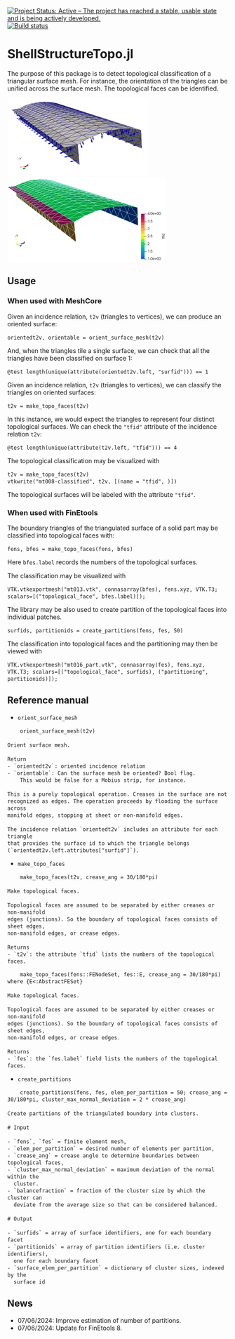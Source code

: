 [![Project Status: Active – The project has reached a stable, usable state and is being actively developed.](http://www.repostatus.org/badges/latest/active.svg)](http://www.repostatus.org/#active)
[![Build status](https://github.com/PetrKryslUCSD/ShellStructureTopo.jl/workflows/CI/badge.svg)](https://github.com/PetrKryslUCSD/ShellStructureTopo.jl/actions)

# ShellStructureTopo.jl

The purpose of this package is to detect topological classification of a
triangular surface mesh. For instance, the orientation of the triangles can be
unified across the surface mesh. The topological faces can be identified.

![Sample of unified normals](sample_normals50.png)
![Sample of detected topological faces](sample_topology50.png)

## Usage

### When used with MeshCore

Given an incidence relation, `t2v` (triangles to vertices),
we can produce an oriented surface: 
```
orientedt2v, orientable = orient_surface_mesh(t2v)
```
And, when the triangles tile a single surface, we can check that all the triangles have been classified on surface 1:
```
@test length(unique(attribute(orientedt2v.left, "surfid"))) == 1
```


Given an incidence relation, `t2v` (triangles to vertices),
we can classify the triangles on oriented surfaces: 
```
t2v = make_topo_faces(t2v)
```
In this instance, we would expect the triangles to represent four distinct topological surfaces. We can check the `"tfid"` attribute of the incidence relation `t2v`:
```
@test length(unique(attribute(t2v.left, "tfid"))) == 4
```

The topological classification may be visualized with
```
t2v = make_topo_faces(t2v)
vtkwrite("mt008-classified", t2v, [(name = "tfid", )])
```
The topological surfaces will be labeled with the attribute `"tfid"`.

### When used with FinEtools

The boundary triangles of the triangulated surface of a solid part may be classified into topological faces with:
```
fens, bfes = make_topo_faces(fens, bfes)
```
Here `bfes.label` records the numbers of the topological surfaces.

The classification may be visualized with
```
VTK.vtkexportmesh("mt013.vtk", connasarray(bfes), fens.xyz, VTK.T3; scalars=[("topological_face", bfes.label)]);
```

The library may be also used to create partition of the topological faces into individual patches.  
```
surfids, partitionids = create_partitions(fens, fes, 50)
```

The classification into topological faces and the partitioning may then be viewed with
```
VTK.vtkexportmesh("mt016_part.vtk", connasarray(fes), fens.xyz, VTK.T3; scalars=[("topological_face", surfids), ("partitioning", partitionids)]);
```

## Reference manual

- `orient_surface_mesh`
```
    orient_surface_mesh(t2v)

Orient surface mesh.

Return
- `orientedt2v`: oriented incidence relation
- `orientable`: Can the surface mesh be oriented? Bool flag.
    This would be false for a Mobius strip, for instance.

This is a purely topological operation. Creases in the surface are not
recognized as edges. The operation proceeds by flooding the surface across
manifold edges, stopping at sheet or non-manifold edges.

The incidence relation `orientedt2v` includes an attribute for each triangle
that provides the surface id to which the triangle belongs
(`orientedt2v.left.attributes["surfid"]`).
```

- `make_topo_faces`
```
    make_topo_faces(t2v, crease_ang = 30/180*pi)

Make topological faces.

Topological faces are assumed to be separated by either creases or non-manifold
edges (junctions). So the boundary of topological faces consists of sheet edges,
non-manifold edges, or crease edges.

Returns
- `t2v`: the attribute `tfid` lists the numbers of the topological faces.
```

```
    make_topo_faces(fens::FENodeSet, fes::E, crease_ang = 30/180*pi) where {E<:AbstractFESet} 

Make topological faces.

Topological faces are assumed to be separated by either creases or non-manifold
edges (junctions). So the boundary of topological faces consists of sheet edges,
non-manifold edges, or crease edges.

Returns
- `fes`: the `fes.label` field lists the numbers of the topological faces.
```

- `create_partitions`
```
    create_partitions(fens, fes, elem_per_partition = 50; crease_ang = 30/180*pi, cluster_max_normal_deviation = 2 * crease_ang)

Create partitions of the triangulated boundary into clusters.

# Input

- `fens`, `fes` = finite element mesh,
- `elem_per_partition` = desired number of elements per partition,
- `crease_ang` = crease angle to determine boundaries between topological faces,
- `cluster_max_normal_deviation` = maximum deviation of the normal within the
  cluster.
- `balancefraction` = fraction of the cluster size by which the cluster can
  deviate from the average size so that can be considered balanced.

# Output

- `surfids` = array of surface identifiers, one for each boundary facet
- `partitionids` = array of partition identifiers (i.e. cluster identifiers),
  one for each boundary facet
- `surface_elem_per_partition` = dictionary of cluster sizes, indexed by the
  surface id
```

## News

- 07/06/2024: Improve estimation of number of partitions.
- 07/06/2024: Update for FinEtools 8.
